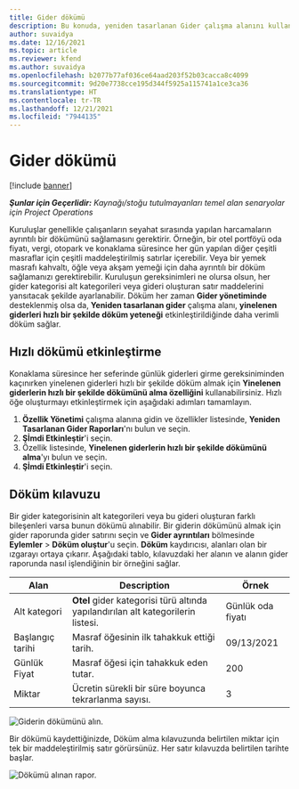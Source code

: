 ```yaml
---
title: Gider dökümü
description: Bu konuda, yeniden tasarlanan Gider çalışma alanını kullanarak giderlerin nasıl listelendirileceği açıklanmaktadır.
author: suvaidya
ms.date: 12/16/2021
ms.topic: article
ms.reviewer: kfend
ms.author: suvaidya
ms.openlocfilehash: b2077b77af036ce64aad203f52b03cacca8c4099
ms.sourcegitcommit: 9d20e7738cce195d344f5925a115741a1ce3ca36
ms.translationtype: HT
ms.contentlocale: tr-TR
ms.lasthandoff: 12/21/2021
ms.locfileid: "7944135"
---
```

# <a name="expense-itemization"></a>Gider dökümü

[!include [banner](../includes/banner.md)]

_**Şunlar için Geçerlidir:** Kaynağı/stoğu tutulmayanları temel alan senaryolar için Project Operations_

Kuruluşlar genellikle çalışanların seyahat sırasında yapılan harcamaların ayrıntılı bir dökümünü sağlamasını gerektirir. Örneğin, bir otel portföyü oda fiyatı, vergi, otopark ve konaklama süresince her gün yapılan diğer çeşitli masraflar için çeşitli maddeleştirilmiş satırlar içerebilir. Veya bir yemek masrafı kahvaltı, öğle veya akşam yemeği için daha ayrıntılı bir döküm sağlamanızı gerektirebilir. Kuruluşun gereksinimleri ne olursa olsun, her gider kategorisi alt kategorileri veya gideri oluşturan satır maddelerini yansıtacak şekilde ayarlanabilir. Döküm her zaman **Gider yönetiminde** desteklenmiş olsa da, **Yeniden tasarlanan gider** çalışma alanı, **yinelenen giderleri hızlı bir şekilde döküm yeteneği** etkinleştirildiğinde daha verimli döküm sağlar.  

## <a name="enable-quick-itemization"></a>Hızlı dökümü etkinleştirme 

Konaklama süresince her seferinde günlük giderleri girme gereksiniminden kaçınırken yinelenen giderleri hızlı bir şekilde döküm almak için **Yinelenen giderlerin hızlı bir şekilde dökümünü alma özelliğini** kullanabilirsiniz. Hızlı öğe oluşturmayı etkinleştirmek için aşağıdaki adımları tamamlayın.

1.  **Özellik Yönetimi** çalışma alanına gidin ve özellikler listesinde, **Yeniden Tasarlanan Gider Raporları**'nı bulun ve seçin. 
2. **Şİmdi Etkinleştir**'i seçin. 
3. Özellik listesinde, **Yinelenen giderlerin hızlı bir şekilde dökümünü alma**'yı bulun ve seçin.
4. **Şİmdi Etkinleştir**'i seçin. 

## <a name="itemization-grid"></a>Döküm kılavuzu 

Bir gider kategorisinin alt kategorileri veya bu gideri oluşturan farklı bileşenleri varsa bunun dökümü alınabilir. Bir giderin dökümünü almak için gider raporunda gider satırını seçin ve **Gider ayrıntıları** bölmesinde **Eylemler** > **Döküm oluştur**'u seçin. **Döküm** kaydırıcısı, alanları olan bir ızgarayı ortaya çıkarır. Aşağıdaki tablo, kılavuzdaki her alanın ve alanın gider raporunda nasıl işlendiğinin bir örneğini sağlar. 

|     Alan          |     Description                                                                                  |     Örnek              |
|--------------------|--------------------------------------------------------------------------------------------------|--------------------------|
|     Alt kategori    |     **Otel** gider kategorisi türü altında yapılandırılan alt kategorilerin listesi.             |     Günlük oda fiyatı      |
|     Başlangıç tarihi     |     Masraf öğesinin ilk tahakkuk ettiği tarih.                                           |     09/13/2021           |
|     Günlük Fiyat     |     Masraf öğesi için tahakkuk eden tutar.                                                    |     200                  |
|     Miktar       |     Ücretin sürekli bir süre boyunca tekrarlanma sayısı.                       |     3                    |

![Giderin dökümünü alın.](media/Itemization%20screen%201.png)

Bir dökümü kaydettiğinizde, Döküm alma kılavuzunda belirtilen miktar için tek bir maddeleştirilmiş satır görürsünüz. Her satır kılavuzda belirtilen tarihte başlar.

![Dökümü alınan rapor.](media/Itemization%20screen%202.png)

